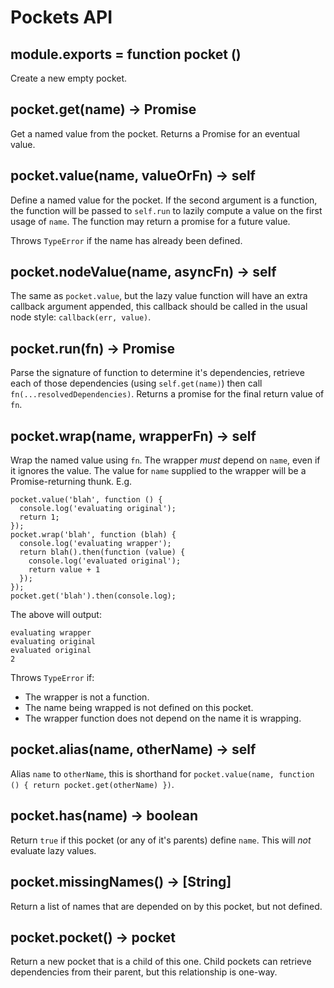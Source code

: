 # Pockets API

## module.exports = function pocket ()

Create a new empty pocket.

## pocket.get(name) -> Promise

Get a named value from the pocket. Returns a Promise for an eventual value.

## pocket.value(name, valueOrFn) -> self

Define a named value for the pocket. If the second argument is a function, the function will be passed to `self.run` to lazily compute a value on the first usage of `name`. The function may return a promise for a future value.

Throws `TypeError` if the name has already been defined.

## pocket.nodeValue(name, asyncFn) -> self

The same as `pocket.value`, but the lazy value function will have an extra callback argument appended, this callback should be called in the usual node style: `callback(err, value)`.

## pocket.run(fn) -> Promise

Parse the signature of function to determine it's dependencies, retrieve each of those dependencies (using `self.get(name)`) then call `fn(...resolvedDependencies)`. Returns a promise for the final return value of `fn`.

## pocket.wrap(name, wrapperFn) -> self

Wrap the named value using `fn`. The wrapper *must* depend on `name`, even if it ignores the value. The value for `name` supplied to the wrapper will be a Promise-returning thunk. E.g.

```
pocket.value('blah', function () {
  console.log('evaluating original');
  return 1;
});
pocket.wrap('blah', function (blah) {
  console.log('evaluating wrapper');
  return blah().then(function (value) {
    console.log('evaluated original');
    return value + 1
  });
});
pocket.get('blah').then(console.log);
```

The above will output:

```
evaluating wrapper
evaluating original
evaluated original
2
```

Throws `TypeError` if:
 - The wrapper is not a function.
 - The name being wrapped is not defined on this pocket.
 - The wrapper function does not depend on the name it is wrapping.


## pocket.alias(name, otherName) -> self

Alias `name` to `otherName`, this is shorthand for `pocket.value(name, function () { return pocket.get(otherName) })`.

## pocket.has(name) -> boolean

Return `true` if this pocket (or any of it's parents) define `name`. This will *not* evaluate lazy values.

## pocket.missingNames() -> [String]

Return a list of names that are depended on by this pocket, but not defined.

## pocket.pocket() -> pocket

Return a new pocket that is a child of this one. Child pockets can retrieve dependencies from their parent, but this relationship is one-way.
